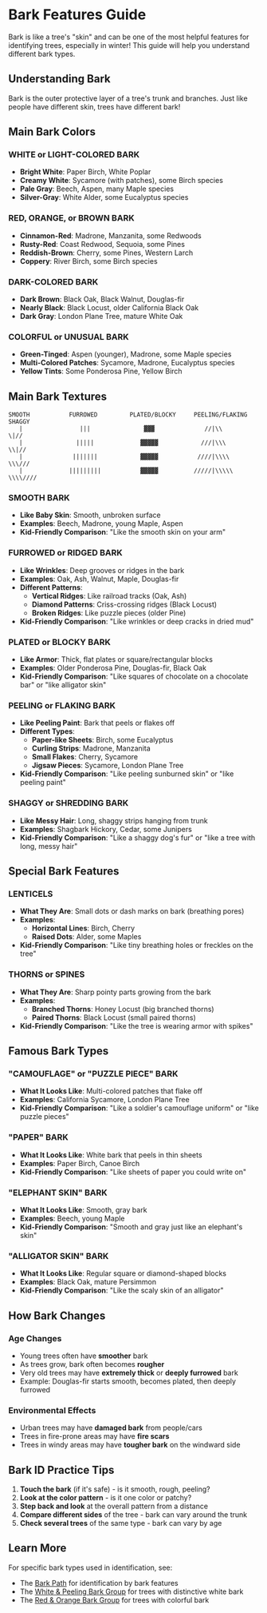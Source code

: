 # Bark Features Guide

Bark is like a tree's "skin" and can be one of the most helpful features for identifying trees, especially in winter! This guide will help you understand different bark types.

## Understanding Bark

Bark is the outer protective layer of a tree's trunk and branches. Just like people have different skin, trees have different bark!

## Main Bark Colors

### WHITE or LIGHT-COLORED BARK
- **Bright White**: Paper Birch, White Poplar
- **Creamy White**: Sycamore (with patches), some Birch species
- **Pale Gray**: Beech, Aspen, many Maple species
- **Silver-Gray**: White Alder, some Eucalyptus species

### RED, ORANGE, or BROWN BARK
- **Cinnamon-Red**: Madrone, Manzanita, some Redwoods
- **Rusty-Red**: Coast Redwood, Sequoia, some Pines
- **Reddish-Brown**: Cherry, some Pines, Western Larch
- **Coppery**: River Birch, some Birch species

### DARK-COLORED BARK
- **Dark Brown**: Black Oak, Black Walnut, Douglas-fir
- **Nearly Black**: Black Locust, older California Black Oak
- **Dark Gray**: London Plane Tree, mature White Oak

### COLORFUL or UNUSUAL BARK
- **Green-Tinged**: Aspen (younger), Madrone, some Maple species
- **Multi-Colored Patches**: Sycamore, Madrone, Eucalyptus species
- **Yellow Tints**: Some Ponderosa Pine, Yellow Birch

## Main Bark Textures

```
SMOOTH           FURROWED         PLATED/BLOCKY     PEELING/FLAKING   SHAGGY
   |                |||               ▓▓▓              //|\\            \|//
   |               |||||             ▓▓▓▓▓            ///|\\\          \\|//
   |              |||||||            ▓▓▓▓▓           ////|\\\\         \\\///
   |             |||||||||           ▓▓▓▓▓          /////|\\\\\        \\\\////
```

### SMOOTH BARK
- **Like Baby Skin**: Smooth, unbroken surface
- **Examples**: Beech, Madrone, young Maple, Aspen
- **Kid-Friendly Comparison**: "Like the smooth skin on your arm"

### FURROWED or RIDGED BARK
- **Like Wrinkles**: Deep grooves or ridges in the bark
- **Examples**: Oak, Ash, Walnut, Maple, Douglas-fir
- **Different Patterns**:
  - **Vertical Ridges**: Like railroad tracks (Oak, Ash)
  - **Diamond Patterns**: Criss-crossing ridges (Black Locust)
  - **Broken Ridges**: Like puzzle pieces (older Pine)
- **Kid-Friendly Comparison**: "Like wrinkles or deep cracks in dried mud"

### PLATED or BLOCKY BARK
- **Like Armor**: Thick, flat plates or square/rectangular blocks
- **Examples**: Older Ponderosa Pine, Douglas-fir, Black Oak
- **Kid-Friendly Comparison**: "Like squares of chocolate on a chocolate bar" or "like alligator skin"

### PEELING or FLAKING BARK
- **Like Peeling Paint**: Bark that peels or flakes off
- **Different Types**:
  - **Paper-like Sheets**: Birch, some Eucalyptus
  - **Curling Strips**: Madrone, Manzanita
  - **Small Flakes**: Cherry, Sycamore
  - **Jigsaw Pieces**: Sycamore, London Plane Tree
- **Kid-Friendly Comparison**: "Like peeling sunburned skin" or "like peeling paint"

### SHAGGY or SHREDDING BARK
- **Like Messy Hair**: Long, shaggy strips hanging from trunk
- **Examples**: Shagbark Hickory, Cedar, some Junipers
- **Kid-Friendly Comparison**: "Like a shaggy dog's fur" or "like a tree with long, messy hair"

## Special Bark Features

### LENTICELS
- **What They Are**: Small dots or dash marks on bark (breathing pores)
- **Examples**: 
  - **Horizontal Lines**: Birch, Cherry
  - **Raised Dots**: Alder, some Maples
- **Kid-Friendly Comparison**: "Like tiny breathing holes or freckles on the tree"

### THORNS or SPINES
- **What They Are**: Sharp pointy parts growing from the bark
- **Examples**:
  - **Branched Thorns**: Honey Locust (big branched thorns)
  - **Paired Thorns**: Black Locust (small paired thorns)
- **Kid-Friendly Comparison**: "Like the tree is wearing armor with spikes"

## Famous Bark Types

### "CAMOUFLAGE" or "PUZZLE PIECE" BARK
- **What It Looks Like**: Multi-colored patches that flake off
- **Examples**: California Sycamore, London Plane Tree
- **Kid-Friendly Comparison**: "Like a soldier's camouflage uniform" or "like puzzle pieces"

### "PAPER" BARK
- **What It Looks Like**: White bark that peels in thin sheets
- **Examples**: Paper Birch, Canoe Birch
- **Kid-Friendly Comparison**: "Like sheets of paper you could write on"

### "ELEPHANT SKIN" BARK
- **What It Looks Like**: Smooth, gray bark
- **Examples**: Beech, young Maple
- **Kid-Friendly Comparison**: "Smooth and gray just like an elephant's skin"

### "ALLIGATOR SKIN" BARK
- **What It Looks Like**: Regular square or diamond-shaped blocks
- **Examples**: Black Oak, mature Persimmon
- **Kid-Friendly Comparison**: "Like the scaly skin of an alligator"

## How Bark Changes

### Age Changes
- Young trees often have **smoother** bark
- As trees grow, bark often becomes **rougher**
- Very old trees may have **extremely thick** or **deeply furrowed** bark
- Example: Douglas-fir starts smooth, becomes plated, then deeply furrowed

### Environmental Effects
- Urban trees may have **damaged bark** from people/cars
- Trees in fire-prone areas may have **fire scars**
- Trees in windy areas may have **tougher bark** on the windward side

## Bark ID Practice Tips

1. **Touch the bark** (if it's safe) - is it smooth, rough, peeling?
2. **Look at the color pattern** - is it one color or patchy?
3. **Step back and look** at the overall pattern from a distance
4. **Compare different sides** of the tree - bark can vary around the trunk
5. **Check several trees** of the same type - bark can vary by age

## Learn More

For specific bark types used in identification, see:
- The [Bark Path](../bark-path.md) for identification by bark features
- The [White & Peeling Bark Group](../groups/white-peeling-bark-group.md) for trees with distinctive white bark
- The [Red & Orange Bark Group](../groups/red-orange-bark-group.md) for trees with colorful bark